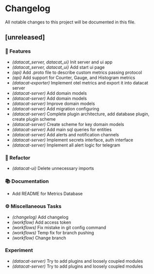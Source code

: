 # Changelog

All notable changes to this project will be documented in this file.

## [unreleased]

### 🚀 Features

- *(datacat_server, datacat_ui)* Init server and ui app
- *(datacat_server, datacat_ui)* Add start ui page
- *(api)* Add .proto file to describe custom metrics passing protocol
- *(api)* Add support for Counter, Gauge, and Histogram metrics
- *(datacat-exporter)* Implement otel metrics and export it into datacat server
- *(datacat-server)* Add domain models
- *(datacat-server)* Add domain models
- *(datacat-server)* Improve domain models
- *(datacat-server)* Add migration configuring
- *(datacat-server)* Complete plugin architecture, add database plugin, create plugin scheme
- *(datacat-server)* Create scheme for key domain models
- *(datacat-server)* Add main sql queries for entities
- *(datacat-server)* Add alerts and notification channels
- *(datacat-server)* Implement secrets interface, auth interface
- *(datacat-server)* Implement all alert logic for telegram

### 🚜 Refactor

- *(datacat-ui)* Delete unnecessary imports

### 📚 Documentation

- Add README for Metrics Database

### ⚙️ Miscellaneous Tasks

- *(changelog)* Add changelog
- *(workflow)* Add access token
- *(workflows)* Fix mistake in git config command
- *(workflows)* Temp fix for branch pushing
- *(workflow)* Change branch

### Experiment

- *(datacat-server)* Try to add plugins and loosely coupled modules
- *(datacat-server)* Try to add plugins and loosely coupled modules

<!-- generated by git-cliff -->
